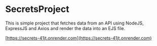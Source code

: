 # SecretsProject
This is simple project that fetches data from an API using NodeJS, ExpressJS and Axios and render the data into an EJS file.

[https://secrets-41jt.onrender.com](https://secrets-41jt.onrender.com)
